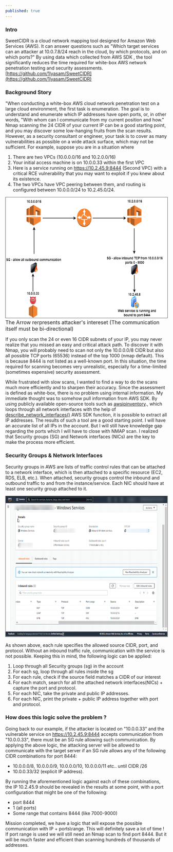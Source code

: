 ```yaml
---
published: true
---
```

<!-- Google tag (gtag.js) -->
<script async src="https://www.googletagmanager.com/gtag/js?id=G-V5SL99F0XX"></script>
<script>
  window.dataLayer = window.dataLayer || [];
  function gtag(){dataLayer.push(arguments);}
  gtag('js', new Date());

  gtag('config', 'G-V5SL99F0XX');
</script>

### Intro
SweetCIDR is a cloud network mapping tool designed for Amazon Web Services (AWS). It can answer questions such as "Which target services can an attacker at 10.0.7.8/24 reach in the cloud, by which protocols, and on which ports?" By using data which collected from AWS SDK , the tool significantly reduces the time required for white-box AWS network penetration testing and security assessments.</br>
[https://github.com/1lyasam/SweetCIDR](https://github.com/1lyasam/SweetCIDR)

### Background Story
"When conducting a white-box AWS cloud network penetration test on a large cloud environment, the first task is enumeration. The goal is to understand and enumerate which IP addresses have open ports, or, in other words, "With whom can I communicate from my current position and how." Nmap scanning the 24 CIDR of your current IP can be a good starting point, and you may discover some low-hanging fruits from the scan results. However, as a security consultant or engineer, your task is to cover as many vulnerabilities as possible on a wide attack surface, which may not be sufficient. For example, suppose you are in a situation where
1. There are two VPCs (10.0.0.0/16 and 10.2.0.0/16)
2. Your initial access machine is on 10.0.0.33 within the first VPC
3. Here is a service running on https://10.2.45.9:8444 (Second VPC) with a critical RCE vulnerability that you may want to exploit if you knew about its existence. 
4. The two VPCs have VPC peering between them, and routing is configured between 10.0.0.0/24 to 10.2.45.0/24.

<img src="/images/cidr_example_2.drawio.png"  width="600" height="375" style="border:1px solid #555">
<font size="3"> The Arrow rerpresents attacker's intereset (The communication itself must be bi-directional)</font>

If you only scan the 24 or even 16 CIDR subnets of your IP, you may never realize that you missed an easy and critical attack path. To discover it with Nmap, you will probably need to scan not only the 10.0.0.0/8 CIDR but also all possible TCP ports (65536) instead of the top 1000 (nmap default). This is because 8444 is not listed as a well-known port. In this situation, the time required for scanning becomes very unrealistic, especially for a time-limited (sometimes expensive) security assessment.

While frustrated with slow scans, I wanted to find a way to do the scans much more efficiently and to sharpen their accuracy. Since the assessment is defined as white-box, there is no problem using internal information. My immediate thought was to somehow pull information from AWS SDK. By using publicly available open-source tools such as [awsipinventory](https://github.com/okelet/awsipinventory)., which loops through all network interfaces with the help of [describe_network_interfaces()](https://docs.aws.amazon.com/AWSEC2/latest/APIReference/API_DescribeNetworkInterfaces.html) AWS SDK function, it is possible to extract all IP addresses. 
The results of such a tool are a good starting point. I will have an accurate list of all IPs in the account. But I will still have knowledge gap regarding the ports which I will have to close with NMAP scan. I realized that Security groups (SG) and Network interfaces (NICs) are the key to make the process more efficient.

### Security Groups & Network Interfaces
Security groups in AWS are lists of traffic control rules that can be attached to a network interface, which is then attached to a specific resource (EC2, RDS, ELB, etc.). When attached, security groups control the inbound and outbound traffic to and from the instance/service. Each NIC should have at least one security group attached to it.

<img src="/images/sg_example.png"  width="700" height="437" style="border:1px solid #555">

As shown above, each rule specifies the allowed source CIDR, port, and protocol. Without an inbound traffic rule, communication with the service is not possible. Keeping this in mind, the following logic can be applied:
1. Loop through all Security groups (sg) in the account
1. For each sg, loop through all rules inside the sg
2. For each rule, check if the source field matches a CIDR of our interest
3. For each match, search for all the attached network interfaces(NICs) + capture the port and protocol.
4. For each NIC, take the private and public IP addresses.
5. For each NIC, print the private + public IP address together with port and protocol.

### How does this logic solve the problem ? 

Going back to our example, if the attacker is located on "10.0.0.33" and the vulnerable service on https://10.2.45.9:8444 accepts communication from "10.0.0.33", there must be an SG rule allowing such communication. By applying the above logic, the attacking server will be allowed to communicate with the target server if an SG rule allows any of the following CIDR combinations for port 8444:
- 10.0.0.0/8, 10.0.0.0/9, 10.0.0.0/10, 10.0.0.0/11 etc.. until CIDR /26
- 10.0.0.33/32 (explicit IP address).
<a/>

By running the aforementioned logic against each of these combinations, the IP 10.2.45.9 should be revealed in the results at some point, with a port configuration that might be one of the following:
- port 8444 
- 1 (all ports)
- Some range that contains 8444 (like 7000-9000)

Mission completed, we have a logic that will expose the possible communication with IP + ports\range. This will definitely save a lot of time ! 
If port range is used we will still need an Nmap scan to find port 8444. But it will be much faster and efficient than scanning hundreds of thousands of addresses.
